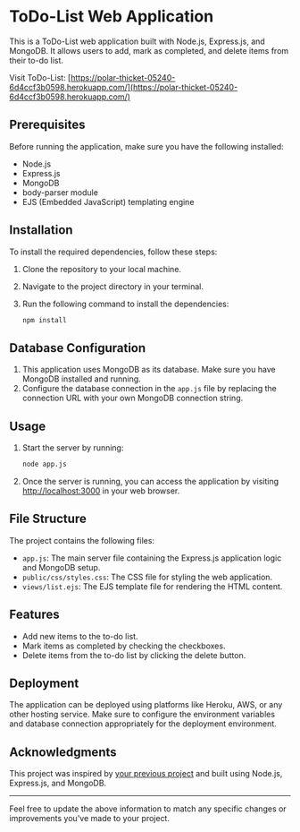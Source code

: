 # ToDo-List Web Application

This is a ToDo-List web application built with Node.js, Express.js, and MongoDB. It allows users to add, mark as completed, and delete items from their to-do list.

Visit ToDo-List: [https://polar-thicket-05240-6d4ccf3b0598.herokuapp.com/](https://polar-thicket-05240-6d4ccf3b0598.herokuapp.com/)

## Prerequisites

Before running the application, make sure you have the following installed:

- Node.js
- Express.js
- MongoDB
- body-parser module
- EJS (Embedded JavaScript) templating engine

## Installation

To install the required dependencies, follow these steps:

1. Clone the repository to your local machine.
2. Navigate to the project directory in your terminal.
3. Run the following command to install the dependencies:

   ```bash
   npm install
   ```

## Database Configuration

1. This application uses MongoDB as its database. Make sure you have MongoDB installed and running.
2. Configure the database connection in the `app.js` file by replacing the connection URL with your own MongoDB connection string.

## Usage

1. Start the server by running:

   ```bash
   node app.js
   ```

2. Once the server is running, you can access the application by visiting [http://localhost:3000](http://localhost:3000) in your web browser.

## File Structure

The project contains the following files:

- `app.js`: The main server file containing the Express.js application logic and MongoDB setup.
- `public/css/styles.css`: The CSS file for styling the web application.
- `views/list.ejs`: The EJS template file for rendering the HTML content.

## Features

- Add new items to the to-do list.
- Mark items as completed by checking the checkboxes.
- Delete items from the to-do list by clicking the delete button.

## Deployment

The application can be deployed using platforms like Heroku, AWS, or any other hosting service. Make sure to configure the environment variables and database connection appropriately for the deployment environment.

## Acknowledgments

This project was inspired by [your previous project](https://polar-thicket-05240-6d4ccf3b0598.herokuapp.com/) and built using Node.js, Express.js, and MongoDB.

---

Feel free to update the above information to match any specific changes or improvements you've made to your project.

